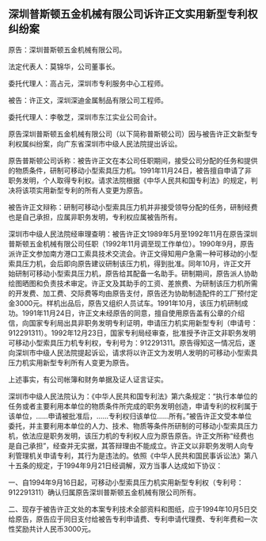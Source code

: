 ## 深圳普斯顿五金机械有限公司诉许正文实用新型专利权纠纷案

原告：深圳普斯顿五金机械有限公司。

法定代表人：莫锦华，公司董事长。

委托代理人：高占元，深圳市专利服务中心工程师。

被告：许正文，深圳深迪金属制品有限公司工程师。

委托代理人：李敬芝，深圳市东江实业公司会计。

原告深圳普斯顿五金机械有限公司（以下简称普斯顿公司）因与被告许正文新型专利权属纠纷案，向广东省深圳市中级人民法院提出诉讼。

原告普斯顿公司诉称：被告许正文在本公司任职期间，接受公司分配的任务和提供的物质条件，研制可移动小型索具压力机。1991年11月24日，被告擅自申请了非职务发明，个人取得专利权。请求法院根据《中华人民共和国专利法》的规定，判决将该项实用新型专利的所有人变更为原告。

被告许正文辩称：研制可移动小型索具压力机并非接受领导分配的任务，研制经费也是自己承担，应属非职务发明，专利权应属被告所有。

深圳市中级人民法院经审理查明：被告许正文1989年5月至1992年11月在原告深圳普斯顿五金机械有限公司任职（1992年11月调至现工作单位）。1990年9月，原告派许正文参加南方港口工索具技术交流会。许正文得知用户急需一种可移动的小型索具压力机，会后即向原告建议研制该压力机，得到批准。同年10月，许正文开始研制可移动小型索具压力机，原告给其配备一名助手。研制期间，原告派人协助绘图晒图和负责技术审定。许正文及其助手的工资、差旅费、为研制该压力机所需的开发费、加工费、交际费等均由原告支付，原告还为协助制造配件的工厂预付定金3000元。样机出品后，原告又组织人员试车。1991年10月，该压力机研制成功。1991年11月24日，许正文未经原告的同意，擅自使用原告盖有公章的介绍信，向国家专利局出具非职务发明专利证明，申请压力机实用新型专利（申请号：912291311）。1992年12月23日，国家专利局经审查，批准授予许正文非职务发明可移动小型索具压力机专利权，专利号为：912291311。原告得知这一情况后，遂向深圳市中级人民法院提起诉讼，请求将以许正文为发明人发明的可移动小型索具压力机实用新型专利所有人变更为原告。

上述事实，有公司帐簿和财务单据及证人证言证实。

深圳市中级人民法院认为：《中华人民共和国专利法》第六条规定：“执行本单位的任务或者主要利用本单位的物质条件所完成的职务发明创造，申请专利的权利属于该单位，……申请被批准后，……专利权归该单位……所有。”被告许正文受本单位委托，并主要利用本单位的人力、技术、物质等条件所研制的可移动小型索具压力机，依法应是职务发明，该压力机的专利权人应为原告原告。许正文所称“经费也是自己承担”，经查并无实据，其答辩理由不能成立。许正文以非职务发明人向专利管理机关申请专利，其行为是违法的。依照《中华人民共和国民事诉讼法》第八十五条的规定，于1994年9月21日经调解，双方当事人达成如下协议：

一、自1994年9月16日起，可移动小型索具压力机实用新型专利权（专利号：912291311）确认归属原告深圳普斯顿五金机械有限公司所有。

二、现存于被告许正文处的本案专利技术全部资料和图纸，应于1994年10月5日交给原告，原告应于同日支付给被告专利申请费、专利申请代理费、专利年费和一次性奖励共计人民币3000元。

